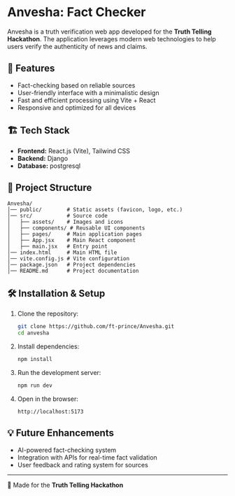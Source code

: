 # Anvesha: Fact Checker

Anvesha is a truth verification web app developed for the **Truth Telling Hackathon**. The application leverages modern web technologies to help users verify the authenticity of news and claims.

## 🚀 Features
- Fact-checking based on reliable sources
- User-friendly interface with a minimalistic design
- Fast and efficient processing using Vite + React
- Responsive and optimized for all devices

## 🏗️ Tech Stack
- **Frontend:** React.js (Vite), Tailwind CSS
- **Backend:** Django
- **Database:** postgresql

## 📂 Project Structure
```
Anvesha/
│── public/        # Static assets (favicon, logo, etc.)
│── src/           # Source code
│   ├── assets/    # Images and icons
│   ├── components/ # Reusable UI components
│   ├── pages/     # Main application pages
│   ├── App.jsx    # Main React component
│   ├── main.jsx   # Entry point
│── index.html     # Main HTML file
│── vite.config.js # Vite configuration
│── package.json   # Project dependencies
│── README.md      # Project documentation
```

## 🛠️ Installation & Setup
1. Clone the repository:
   ```sh
   git clone https://github.com/ft-prince/Anvesha.git
   cd anvesha
   ```

2. Install dependencies:
   ```sh
   npm install
   ```

3. Run the development server:
   ```sh
   npm run dev
   ```

4. Open in the browser:
   ```
   http://localhost:5173
   ```


## 💡 Future Enhancements
- AI-powered fact-checking system
- Integration with APIs for real-time fact validation
- User feedback and rating system for sources



---
🎯 Made for the **Truth Telling Hackathon**

